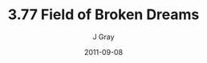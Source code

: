 ---
title: '3.77 Field of Broken Dreams'
alt: 'Mysteries of the Arcana'
date: '2011-09-08'
author: 'J Gray'
artist: 'Gennifer'
chapter: '3 Two by Two'
filler: false
---